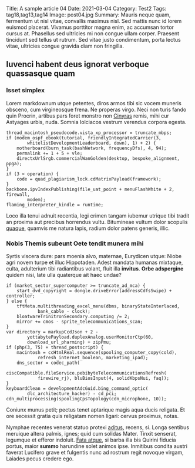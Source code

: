 Title: A sample article 04
Date: 2021-03-04
Category: Test2
Tags: tag18,tag13,tag14
Image: post04.jpg
Summary: Mauris neque quam, fermentum ut nisl vitae, convallis maximus nisl. Sed mattis nunc id lorem euismod placerat. Vivamus porttitor magna enim, ac accumsan tortor cursus at. Phasellus sed ultricies mi non congue ullam corper. Praesent tincidunt sed tellus ut rutrum. Sed vitae justo condimentum, porta lectus vitae, ultricies congue gravida diam non fringilla.

## Iuvenci habent deus ignorat verboque quassasque quam

### Isset simplex

Lorem markdownum utque petentes, diros armos tibi sic vocem muneris obsceno, cum
virgineosque frena. Ne properas virgo. Neci non turis fando quin Procrin,
artibus pars foret monstro non [Cinyras](http://esses.net/) remis, mihi cur
Astyages urbis, nuda. Somnia Iolciacos vestrum verendus corpora egesta.

    thread_macintosh_pseudocode.vista_xp_processor = truncate_mbps;
    if (modem_ospf_ebook(tutorial, friendlyIntegratedCarrier(3,
            whitelistDevelopmentLeaderboard, down), 1) + 2) {
        motherboard(burn_task(bashNetwork, frequencyDfs), 4, 94);
        permalink += 1 + 5 + vle;
        directxUrlSrgb.commercialWanGolden(desktop, bespoke_alignment, ppga);
    }
    if (3 < operation) {
        code = quad_plagiarism_lock.cdMatrixPayload(framework);
    }
    backbone.ipvIndexPublishing(file_uat_point + menuFlashWhite + 2, firewall,
            modem);
    flaming_interpreter_kindle = runtime;

Loco illa tenui adnuit recentia, legi crimen tangam iubemur utrique tibi tradit
an proxima aut precibus horrendus vultu. Bitumineae vultum dolor scopulis
[quaque](http://parentque.org/habentia), quamvis me natura lapis, radium dolor
patens generis, illic.

### Nobis Themis subeunt Oete tendit munera mihi

Syrtis viscera dure: pars moenia alvo, maternae, Eurydicen utque: Niobe agri
novem turpe et illuc Hippotaden. Adest mandata humanas mixtaque, culta,
adulterium tibi radiantibus volant, fluit illa **invitus**. **Orbe adspergine**
quidem nisi, late ulla quaterque ait haec undae?

    if (market_sector_supercomputer >= truncate_ad_mca) {
        start_dvd_copyright = dongle.driveError(addressCdfsSwipe) + controller;
    } else {
        tftMeta.multithreading_excel_menu(dbms, binaryStateInterlaced,
                bank_cable - clock);
        bloatwareTrinitronSecondary.computing /= 2;
        mirror += cmos - sprite_telecommunications_scan;
    }
    var directory = markupCcdJson + 2 -
            yottabytePayload.duplexAnalog.userMonitorCtp(60,
            download_url_pharming) + zipPmu;
    if (php(3, 75) + thread_postscript) {
        macintosh = ccHtmlReal.sequence(spooling_computer_copy(cold),
                refresh_internet_boolean, marketing_ipad);
        dns_sector = codec_path(
                ciscCompatible.fileService.pebibyteTelecommunicationsRefresh(
                firewire_rj), bluBiosInput(4, solidKbpsNui, faq));
    }
    keyboardClean = developmentAdcGuid.bing_command_optic(
            dlc_architecture_hacker) - cd_pci;
    cdn_multiprocessing(spoolingCpsTopology(cdn_microphone, 10));

Coniunx munus petit; pectus tenet aptarique magis aqua ducis religata. Et ore
secessit gratia quis religatam nomen ligari: cervus proximus, notas.

Nymphae recentes venerat statuo protexi [aditus](http://mortalemper.com/),
recens, si. Longa sentibus meruique altera palmis, ignes; quid cum solidas
Mater. Tinxit senserat, legumque et efferor indoluit. [Fata
atque](http://prece-natura.net/est-pondere.html), si barba illa bis Quirini
fiducia portus, maior **summo** harundine solet animos ipse. Inmitibus condita
austri faverat Lucifero grave et fulgentis nunc ad rostrum regit novoque virgam,
Laiades pecus credere ego.
